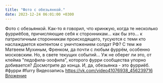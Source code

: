 ```yaml
---
title: "Фото с обезьянкой."
date: 2023-12-24 06:01:00 +0300
---
```


Фото с обезьянкой.
Как-то я говорил, что кринжую, когда те несколько фурриёбов, причисляющие себя к сторонникам... как бы это... к патриотичным сторонникам происходящего, тусуются с теми кто наслаждается контентом с уничтожением солдат РФ? С тем же Матвеем Мухиным, Френком, да почти с любым фуррём, особенно московским.
Но, в свете текущих событий... Уж не оберег ли это, от клейма "педофила-зоофила", которого фурри сообщества упорно добивается?
Досмотрите до конца. И, да, обезьянка - это фурриёб.
#фурри #furry
Видеозапись
<a class="vk-attach" href="https://vk.com/video41076938_456239716">https://vk.com/video41076938_456239716</a>
<a class="vk-attach" href="https://vk.com/video41076938_456239716">Вложение</a>

